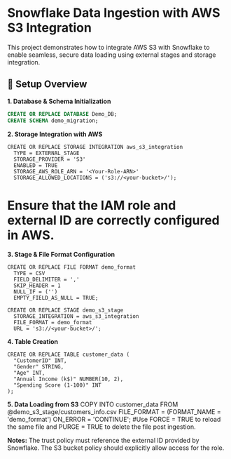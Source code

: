 # Snowflake Data Ingestion with AWS S3 Integration

This project demonstrates how to integrate AWS S3 with Snowflake to enable seamless, secure data loading using external stages and storage integration.

## 🔧 Setup Overview

**1. Database & Schema Initialization**
```sql
CREATE OR REPLACE DATABASE Demo_DB;
CREATE SCHEMA demo_migration; 
```
**2. Storage Integration with AWS**
```
CREATE OR REPLACE STORAGE INTEGRATION aws_s3_integration
  TYPE = EXTERNAL_STAGE
  STORAGE_PROVIDER = 'S3'
  ENABLED = TRUE
  STORAGE_AWS_ROLE_ARN = '<Your-Role-ARN>'
  STORAGE_ALLOWED_LOCATIONS = ('s3://<your-bucket>/');
```
# Ensure that the IAM role and external ID are correctly configured in AWS.

**3. Stage & File Format Configuration**
```
CREATE OR REPLACE FILE FORMAT demo_format
  TYPE = CSV
  FIELD_DELIMITER = ','
  SKIP_HEADER = 1
  NULL_IF = ('')
  EMPTY_FIELD_AS_NULL = TRUE;

CREATE OR REPLACE STAGE demo_s3_stage
  STORAGE_INTEGRATION = aws_s3_integration
  FILE_FORMAT = demo_format
  URL = 's3://<your-bucket>/';
```
**4. Table Creation**
```
CREATE OR REPLACE TABLE customer_data (
  "CustomerID" INT,
  "Gender" STRING,
  "Age" INT,
  "Annual Income (k$)" NUMBER(10, 2),
  "Spending Score (1-100)" INT
);
```
**5. Data Loading from S3**
COPY INTO customer_data
FROM @demo_s3_stage/customers_info.csv
FILE_FORMAT = (FORMAT_NAME = 'demo_format')
ON_ERROR = 'CONTINUE';
#Use FORCE = TRUE to reload the same file and PURGE = TRUE to delete the file post ingestion.

**Notes:**
The trust policy must reference the external ID provided by Snowflake.
The S3 bucket policy should explicitly allow access for the role.

